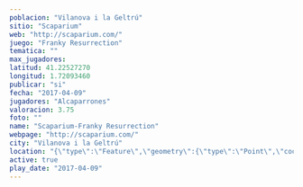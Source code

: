 ```yaml
---
poblacion: "Vilanova i la Geltrú"
sitio: "Scaparium"
web: "http://scaparium.com/"
juego: "Franky Resurrection"
tematica: ""
max_jugadores: 
latitud: 41.22527270
longitud: 1.72093460
publicar: "si"
fecha: "2017-04-09"
jugadores: "Alcaparrones"
valoracion: 3.75
foto: ""
name: "Scaparium-Franky Resurrection"
webpage: "http://scaparium.com/"
city: "Vilanova i la Geltrú"
location: "{\"type\":\"Feature\",\"geometry\":{\"type\":\"Point\",\"coordinates\":[\"41,22527270\",\"1,72093460\"]}}"
active: true
play_date: "2017-04-09"
---
```

